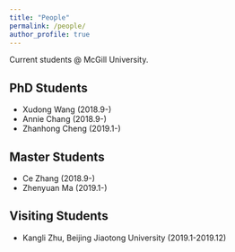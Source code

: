 ```yaml
---
title: "People"
permalink: /people/
author_profile: true
---
```



Current students @ McGill University.


## PhD Students
* Xudong Wang (2018.9-)
* Annie Chang (2018.9-)
* Zhanhong Cheng (2019.1-)



## Master Students
* Ce Zhang (2018.9-)
* Zhenyuan Ma (2019.1-)


## Visiting Students
* Kangli Zhu, Beijing Jiaotong University (2019.1-2019.12)